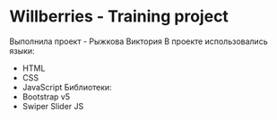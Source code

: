 # Willberries - Training project
Выполнила проект - Рыжкова Виктория
В проекте использовались языки:
- HTML
- CSS
- JavaScript
 Библиотеки:
 - Bootstrap v5
 - Swiper Slider JS
